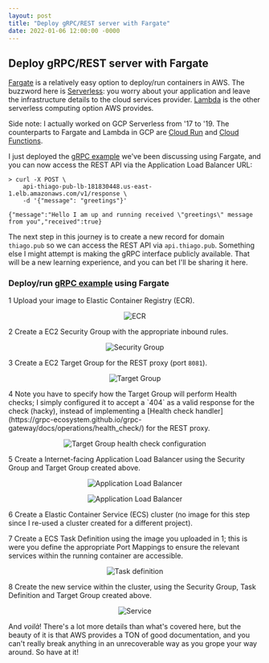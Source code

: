 ```yaml
---
layout: post
title: "Deploy gRPC/REST server with Fargate"
date: 2022-01-06 12:00:00 -0000
---
```


## Deploy gRPC/REST server with Fargate

[Fargate](https://aws.amazon.com/fargate/) is a relatively easy option to
deploy/run containers in AWS. The buzzword here is
[Serverless](https://en.wikipedia.org/wiki/Serverless_computing): you worry
about your application and leave the infrastructure details to the
cloud services provider. [Lambda](https://aws.amazon.com/lambda/) is the other
serverless computing option AWS provides.

Side note: I actually worked on GCP Serverless from '17 to '19. The counterparts
to Fargate and Lambda in GCP are [Cloud Run](https://cloud.google.com/run) and
[Cloud Functions](https://cloud.google.com/functions).

I just deployed the [gRPC example](https://github.com/thiagorobert/grpc-example)
we've been discussing using Fargate, and you can now access the REST API via
the Application Load Balancer URL:

```
> curl -X POST \
    api-thiago-pub-lb-181830448.us-east-1.elb.amazonaws.com/v1/response \
    -d '{"message": "greetings"}'

{"message":"Hello I am up and running received \"greetings\" message from you","received":true}
```

The next step in this journey is to create a new record for domain `thiago.pub`
so we can access the REST API via `api.thiago.pub`. Something else I might attempt
is making the gRPC interface publicly available. That will be a new learning
experience, and you can bet I'll be sharing it here.

### Deploy/run [gRPC example](https://github.com/thiagorobert/grpc-example) using Fargate

1 Upload your image to Elastic Container Registry (ECR).

<p align="center"> 
  <img src="/images/ECR-api.thiago.pub-screenshot.png" title="ECR" width="" />
</p>

2 Create a EC2 Security Group with the appropriate inbound rules.

<p align="center"> 
  <img src="/images/api_thiago_pub-sg-screenshot.png" title="Security Group" width="" />
</p>

3 Create a EC2 Target Group for the REST proxy (port `8081`).

<p align="center"> 
  <img src="/images/api_thiago_pub-tg1.png" title="Target Group" width="" />
</p>

<a id="target-group" />
4  Note you have to specify how the Target Group will perform Health checks;
I simply configured it to accept a `404` as a valid response for the check (hacky),
instead of implementing a [Health check handler](https://grpc-ecosystem.github.io/grpc-gateway/docs/operations/health_check/)
for the REST proxy.

<p align="center"> 
  <img src="/images/api_thiago_pub-tg2.png" title="Target Group health check configuration" width="" />
</p>

<a id="load-balancer" />
5 Create a Internet-facing Application Load Balancer using the Security Group
and Target Group created above.

<p align="center"> 
  <img src="/images/api_thiago_pub-lb1.png" title="Application Load Balancer" width="" />
</p>

<p align="center"> 
  <img src="/images/api_thiago_pub-lb2.png" title="Application Load Balancer" width="" />
</p>

6 Create a Elastic Container Service (ECS) cluster (no image for this step
since I re-used a cluster created for a different project).

7 Create a ECS Task Definition using the image you uploaded in 1; this is were
you define the appropriate Port Mappings to ensure the relevant services within
the running container are accessible.

<p align="center"> 
  <img src="/images/ECS-api_thiago_pub-task-screenshot.png" title="Task definition" width="" />
</p>

8 Create the new service within the cluster, using the Security Group, Task Definition and Target Group
created above.

<p align="center"> 
  <img src="/images/cluster-service-view-screenshot.png" title="Service" width="" />
</p>

And *voilà*! There's a lot more details than what's covered here, but the beauty
of it is that AWS provides a TON of good documentation, and you can't really break
anything in an unrecoverable way as you grope your way around. So have at it!
